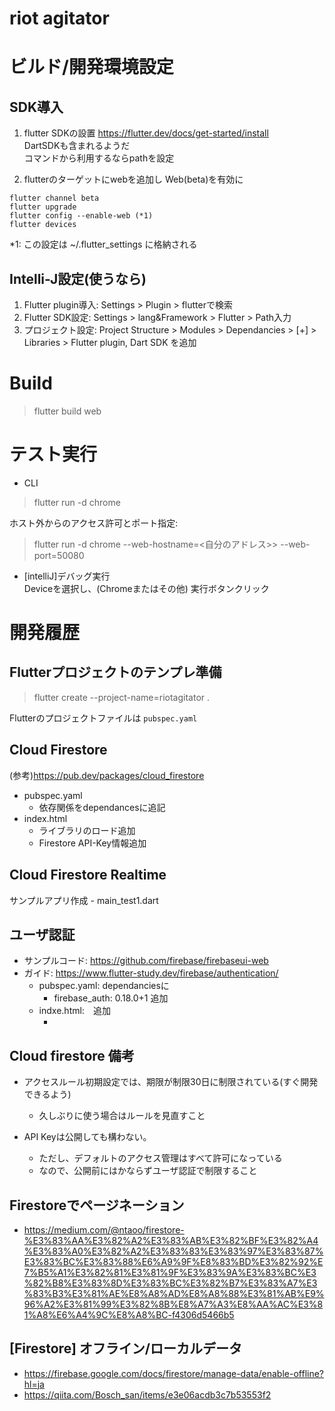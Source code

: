 # riot agitator


# ビルド/開発環境設定
## SDK導入

1. flutter SDKの設置
  https://flutter.dev/docs/get-started/install  
  DartSDKも含まれるようだ  
  コマンドから利用するならpathを設定
  
2. flutterのターゲットにwebを追加し Web(beta)を有効に
```
flutter channel beta
flutter upgrade  
flutter config --enable-web (*1)
flutter devices
```                   
*1: この設定は ~/.flutter_settings に格納される


## Intelli-J設定(使うなら)
1. Flutter plugin導入: Settings > Plugin > flutterで検索
2. Flutter SDK設定: Settings > lang&Framework > Flutter > Path入力
3. プロジェクト設定: Project Structure > Modules > Dependancies > [+] > Libraries > Flutter plugin, Dart SDK を追加

# Build
> flutter build web

# テスト実行
- CLI
> flutter run -d chrome

ホスト外からのアクセス許可とポート指定:
 
> flutter run -d chrome --web-hostname=<自分のアドレス>> --web-port=50080

- [intelliJ]デバッグ実行  
Deviceを選択し、(Chromeまたはその他)
実行ボタンクリック

# 開発履歴
## Flutterプロジェクトのテンプレ準備
> flutter create --project-name=riotagitator .

Flutterのプロジェクトファイルは `pubspec.yaml`

## Cloud Firestore
(参考)https://pub.dev/packages/cloud_firestore
- pubspec.yaml
  - 依存関係をdependancesに追記
- index.html
  - ライブラリのロード追加
  - Firestore API-Key情報追加

## Cloud Firestore Realtime
サンプルアプリ作成 - main_test1.dart

## ユーザ認証
 - サンプルコード: https://github.com/firebase/firebaseui-web
 - ガイド: https://www.flutter-study.dev/firebase/authentication/
   - pubspec.yaml: dependanciesに
     - firebase_auth: 0.18.0+1 追加
   - indxe.html:　追加
     - <script src="https://www.gstatic.com/firebasejs/7.15.5/firebase-auth.js"></script>

 
## Cloud firestore 備考
- アクセスルール初期設定では、期限が制限30日に制限されている(すぐ開発できるよう)
  - 久しぶりに使う場合はルールを見直すこと

- API Keyは公開しても構わない。
  - ただし、デフォルトのアクセス管理はすべて許可になっている
  - なので、公開前にはかならずユーザ認証で制限すること
  
## Firestoreでページネーション
- https://medium.com/@ntaoo/firestore-%E3%83%AA%E3%82%A2%E3%83%AB%E3%82%BF%E3%82%A4%E3%83%A0%E3%82%A2%E3%83%83%E3%83%97%E3%83%87%E3%83%BC%E3%83%88%E6%A9%9F%E8%83%BD%E3%82%92%E7%B5%A1%E3%82%81%E3%81%9F%E3%83%9A%E3%83%BC%E3%82%B8%E3%83%8D%E3%83%BC%E3%82%B7%E3%83%A7%E3%83%B3%E3%81%AE%E8%A8%AD%E8%A8%88%E3%81%AB%E9%96%A2%E3%81%99%E3%82%8B%E8%A7%A3%E8%AA%AC%E3%81%A8%E6%A4%9C%E8%A8%BC-f4306d5466b5

## [Firestore] オフライン/ローカルデータ
- https://firebase.google.com/docs/firestore/manage-data/enable-offline?hl=ja
- https://qiita.com/Bosch_san/items/e3e06acdb3c7b53553f2
